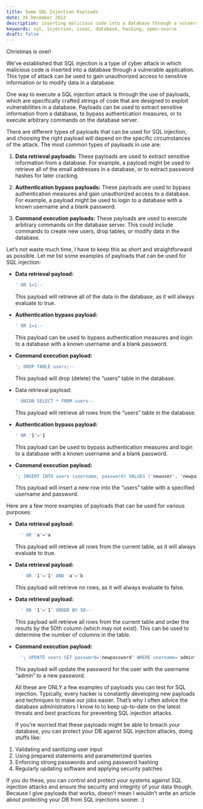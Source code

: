 ```yaml
---
title: Some SQL Injection Payloads
date: 26 December 2022
description: inserting malicious code into a database through a vulnerable application...
keywords: sql, injection, isaac, database, hacking, open-source
draft: false
---
```


Christmas is over!

We’ve established that SQL injection is a type of cyber attack in which malicious code is inserted into a database through a vulnerable application. This type of attack can be used to gain unauthorized access to sensitive information or to modify data in a database.

One way to execute a SQL injection attack is through the use of payloads, which are specifically crafted strings of code that are designed to exploit vulnerabilities in a database. Payloads can be used to extract sensitive information from a database, to bypass authentication measures, or to execute arbitrary commands on the database server.

There are different types of payloads that can be used for SQL injection, and choosing the right payload will depend on the specific circumstances of the attack. The most common types of payloads in use are:

1. **Data retrieval payloads:** These payloads are used to extract sensitive information from a database. For example, a payload might be used to retrieve all of the email addresses in a database, or to extract password hashes for later cracking.

2. **Authentication bypass payloads:** These payloads are used to bypass authentication measures and gain unauthorized access to a database. For example, a payload might be used to login to a database with a known username and a blank password.

3. **Command execution payloads:** These payloads are used to execute arbitrary commands on the database server. This could include commands to create new users, drop tables, or modify data in the database.

Let’s not waste much time, I have to keep this as short and straightforward as possible. Let me list some examples of payloads that can be used for SQL injection:


  - **Data retrieval payload:**

    ```sh
    ' OR 1=1--
    ```

    This payload will retrieve all of the data in the database, as it will always evaluate to true.

  - **Authentication bypass payload:**

    ```sh
    ' OR 1=1--
    ```

    This payload can be used to bypass authentication measures and login to a database with a known username and a blank password.

  - **Command execution payload:**
    
    ```sh
    '; DROP TABLE users;--
    ```

    This payload will drop (delete) the “users” table in the database.

  - Data retrieval payload:

    ```sh
    ' UNION SELECT * FROM users--
    ```

    This payload will retrieve all rows from the “users” table in the database.

  - **Authentication bypass payload:**

    ```sh
    ' OR '1'='1
    ```

    This payload can be used to bypass authentication measures and login to a database with a known username and a blank password.

  - **Command execution payload:**

    ```sh
    '; INSERT INTO users (username, password) VALUES ('newuser', 'newpassword');--
    ```

    This payload will insert a new row into the “users” table with a specified username and password.

  Here are a few more examples of payloads that can be used for various purposes:

  - **Data retrieval payload:**

    ```sh
      ' OR 'a'='a
    ```

    This payload will retrieve all rows from the current table, as it will always evaluate to true.

  - **Data retrieval payload:**

    ```sh
      ' OR '1'='1' AND 'a'='b
    ```
    This payload will retrieve no rows, as it will always evaluate to false.

  - **Data retrieval payload:**

    ```sh
      ' OR '1'='1' ORDER BY 50--
    ```

    This payload will retrieve all rows from the current table and order the results by the 50th column (which may not exist). This can be used to determine the number of columns in the table.

  - **Command execution payload:**

    ```sh
      '; UPDATE users SET password='newpassword' WHERE username='admin';--
    ```

    This payload will update the password for the user with the username “admin” to a new password.

    All these are ONLY a few examples of payloads you can test for SQL injection. Typically, every hacker is constantly developing new payloads and techniques to make our jobs easier. That’s why I often advice the database administrators I know to to keep up-to-date on the latest threats and best practices for preventing SQL injection attacks.

    If you’re worried that these payloads might be able to breach your database, you can protect your DB against SQL injection attacks, doing stuffs like:

1. Validating and sanitizing user input
2. Using prepared statements and parameterized queries
3. Enforcing strong passwords and using password hashing
4. Regularly updating software and applying security patches

If you do these, you can control and protect your systems against SQL injection attacks and ensure the security and integrity of your data though. Because I give payloads that works, doesn’t mean I wouldn’t write an article about protecting your DB from SQL injections sooner. :)